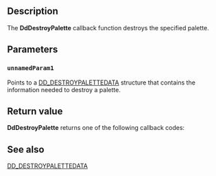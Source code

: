 ## Description

The **DdDestroyPalette** callback function destroys the specified palette.

## Parameters

### `unnamedParam1`

Points to a [DD_DESTROYPALETTEDATA](https://learn.microsoft.com/windows/desktop/api/ddrawint/ns-ddrawint-dd_destroypalettedata) structure that contains the information needed to destroy a palette.

## Return value

**DdDestroyPalette** returns one of the following callback codes:

## See also

[DD_DESTROYPALETTEDATA](https://learn.microsoft.com/windows/desktop/api/ddrawint/ns-ddrawint-dd_destroypalettedata)